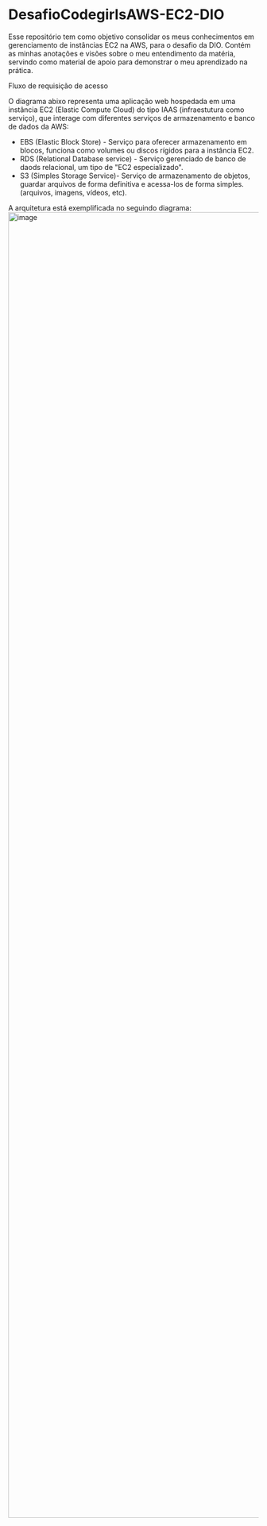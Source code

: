 # DesafioCodegirlsAWS-EC2-DIO
Esse repositório tem como objetivo consolidar os meus conhecimentos em gerenciamento de instâncias EC2 na AWS, para o desafio da DIO. Contém as minhas anotações e visões sobre o meu entendimento da matéria, servindo como material de apoio para demonstrar o meu aprendizado na prática.

Fluxo de requisição de acesso

 O diagrama abixo representa uma aplicação web hospedada em uma instância EC2 (Elastic Compute Cloud) do tipo IAAS (infraestutura como serviço), que interage com diferentes serviços de armazenamento e banco de dados da AWS:
 * EBS (Elastic Block Store) - Serviço para oferecer armazenamento em blocos, funciona como volumes ou discos rígidos para a instância EC2.
 * RDS (Relational Database service) - Serviço gerenciado de banco de daods relacional, um tipo de "EC2 especializado".
 * S3 (Simples Storage Service)- Serviço de armazenamento de objetos, guardar arquivos de forma definitiva e acessa-los de forma simples.(arquivos, imagens, vídeos, etc). 

 A arquitetura está exemplificada no seguindo diagrama:
<img width="2965" height="2630" alt="image" src="https://github.com/user-attachments/assets/4b64987b-e160-4dfb-b417-d5f3ff6b3459" />



